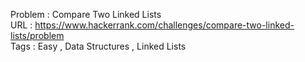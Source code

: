 Problem : Compare Two Linked Lists<br>
URL : https://www.hackerrank.com/challenges/compare-two-linked-lists/problem<br>
Tags : Easy , Data Structures , Linked Lists
